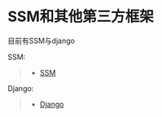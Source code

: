 # SSM和其他第三方框架

目前有SSM与django

SSM:

> * [SSM](https://github.com/shencang/note/tree/master/Server/SSM%20and%20third%20party%20framework/SSM)

Django:

> * [Django](https://github.com/shencang/note/tree/master/Server/SSM%20and%20third%20party%20framework/Django)